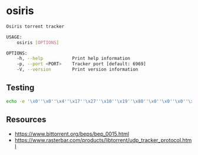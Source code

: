 # osiris

```sh
Osiris torrent tracker

USAGE:
    osiris [OPTIONS]

OPTIONS:
    -h, --help           Print help information
    -p, --port <PORT>    Tracker port [default: 6969]
    -V, --version        Print version information
```

## Testing

```sh
echo -e '\x0''\x0''\x4''\x17''\x27''\x10''\x19''\x80''\x0''\x0''\x0''\x0''\x0''\x0''\x0''\x2A' | nc -u 127.0.0.1 6969
```

## Resources

* https://www.bittorrent.org/beps/bep_0015.html
* https://www.rasterbar.com/products/libtorrent/udp_tracker_protocol.html
